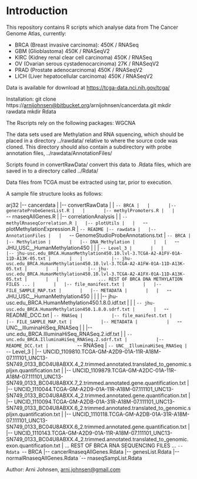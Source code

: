 # Introduction
This repository contains R scripts which analyse data from
The Cancer Genome Atlas, currently:

- BRCA (Breast invasive carcinoma):        450K / RNASeq
- GBM  (Glioblastoma)                      450K / RNASeqV2
- KIRC (Kidney renal clear cell carcinoma) 450K / RNASeq
- OV   (Ovarian serous cystadenocarcinoma)  27K / RNASeqV2
- PRAD (Prostate adenocarcinoma)           450K / RNASeqV2
- LICH (Liver hepatocellular carcinoma)    450K / RNASeqV2

Data is available for download at https://tcga-data.nci.nih.gov/tcga/

Installation: 
    git clone https://arnijohnsen@bitbucket.org/arnijohnsen/cancerdata.git
    mkdir rawdata
    mkdir Rdata

The Rscripts rely on the following packages:
    WGCNA

The data sets used are Methylation and RNA squencing, 
which should be placed in a directory
    ../rawdata/
relative to where the source code was cloned. 
This directory should also contain a subdirectory with probe
annotation files, ../rawdata/AnnotationFiles/

Scripts found in convertRawData/ convert this data to .Rdata files, 
which are saved in to a directory called
    ../Rdata/

Data files from TCGA must be extracted using tar, prior to execution. 

A sample file structure looks as follows: 

arj32
|-- cancerdata
|   |-- convertRawData
|   |   `-- BRCA
|   |       |-- generateProbeGenesList.R
|   |       |-- methylPromoters.R
|   |       `-- rnaseqAllGenes.R
|   |-- correlationAnalysis
|   |   `-- methylRnaseqCorrelation.R
|   |-- plotUtils
|   |   `-- plotMethylationExpression.R
|   `-- README
|-- rawdata
|   |-- AnnotationFiles
|   |   `-- GenomeStudioProbeAnnotations.txt
|   `-- BRCA
|       |-- Methylation
|       |   |-- DNA_Methylation
|       |   |   `-- JHU_USC__HumanMethylation450
|       |   |       `-- Level_3
|       |   |           |-- jhu-usc.edu_BRCA.HumanMethylation450.10.lvl-3.TCGA-A2-A1FV-01A-11D-A13K-05.txt
|       |   |           |-- jhu-usc.edu_BRCA.HumanMethylation450.10.lvl-3.TCGA-A2-A1FW-01A-11D-A13K-05.txt
|       |   |           |-- jhu-usc.edu_BRCA.HumanMethylation450.10.lvl-3.TCGA-A2-A1FX-01A-11D-A13K-05.txt
|       |   |               ... REST OF BRCA DNA METHYLATION FILES ...
|       |   |-- file_manifest.txt
|       |   |-- FILE_SAMPLE_MAP.txt
|       |   |-- METADATA
|       |   |   `-- JHU_USC__HumanMethylation450
|       |   |       |-- jhu-usc.edu_BRCA.HumanMethylation450.1.8.0.idf.txt
|       |   |       `-- jhu-usc.edu_BRCA.HumanMethylation450.1.8.0.sdrf.txt
|       |   `-- README_DCC.txt
|       `-- RNASeq
|           |-- file_manifest.txt
|           |-- FILE_SAMPLE_MAP.txt
|           |-- METADATA
|           |   `-- UNC__IlluminaHiSeq_RNASeq
|           |       |-- unc.edu_BRCA.IlluminaHiSeq_RNASeq.2.idf.txt
|           |       `-- unc.edu_BRCA.IlluminaHiSeq_RNASeq.2.sdrf.txt
|           |-- README_DCC.txt
|           `-- RNASeq
|               `-- UNC__IlluminaHiSeq_RNASeq
|                   `-- Level_3
|                       |-- UNCID_1109810.TCGA-GM-A2D9-01A-11R-A18M-07.111101_UNC13-SN749_0133_BC04U8ABXX.4_2.trimmed.annotated.translated_to_genomic.spljxn.quantification.txt
|                       |-- UNCID_1109879.TCGA-GM-A2DC-01A-11R-A18M-07.111101_UNC13-SN749_0133_BC04U8ABXX.7_2.trimmed.annotated.gene.quantification.txt
|                       |-- UNCID_1110044.TCGA-GM-A2D9-01A-11R-A18M-07.111101_UNC13-SN749_0133_BC04U8ABXX.4_2.trimmed.annotated.gene.quantification.txt
|                       |-- UNCID_1110094.TCGA-GM-A2DB-01A-31R-A18M-07.111101_UNC13-SN749_0133_BC04U8ABXX.6_2.trimmed.annotated.translated_to_genomic.spljxn.quantification.txt
|                       |-- UNCID_1110118.TCGA-GM-A2DB-01A-31R-A18M-07.111101_UNC13-SN749_0133_BC04U8ABXX.6_2.trimmed.annotated.gene.quantification.txt
|                       |-- UNCID_1110143.TCGA-GM-A2D9-01A-11R-A18M-07.111101_UNC13-SN749_0133_BC04U8ABXX.4_2.trimmed.annotated.translated_to_genomic.exon.quantification.txt
|                           ... REST OF BRCA RNA SEQUENCING FILES ...
`-- Rdata
    `-- BRCA
        |-- cancerRnaseqAllGenes.Rdata
        |-- genesList.Rdata
        |-- normalRnaseqAllGenes.Rdata
        `-- rnaseqSampList.Rdata

Author: Arni Johnsen, arni.johnsen@gmail.com
